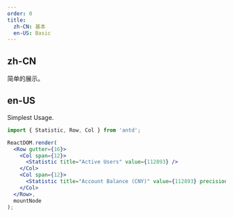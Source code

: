 ```yaml
---
order: 0
title:
  zh-CN: 基本
  en-US: Basic
---
```


## zh-CN

简单的展示。

## en-US

Simplest Usage.

```jsx
import { Statistic, Row, Col } from 'antd';

ReactDOM.render(
  <Row gutter={16}>
    <Col span={12}>
      <Statistic title="Active Users" value={112893} />
    </Col>
    <Col span={12}>
      <Statistic title="Account Balance (CNY)" value={112893} precision={2} />
    </Col>
  </Row>,
  mountNode
);
```

